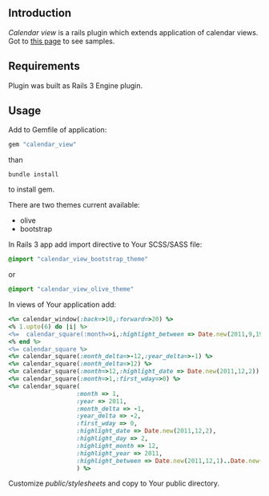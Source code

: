 ## Introduction
_Calendar view_ is a rails plugin which extends application of calendar views. Got to [this page](http://todryk.pl/hard-soft/calendar-view) to see samples.

## Requirements

Plugin was built as Rails 3 Engine plugin.

## Usage

Add to Gemfile of application:

```ruby
gem "calendar_view"
```

than

```shell
bundle install
```

to install gem.

There are two themes current available:
- olive
- bootstrap

In Rails 3 app add import directive to Your SCSS/SASS file:

```scss
@import "calendar_view_bootstrap_theme"
```

or 

```scss
@import "calendar_view_olive_theme"
```

In views of Your application add:

```ruby
<%= calendar_window(:back=>10,:forward=>20) %>
<% 1.upto(6) do |i| %>
<%=  calendar_square(:month=>i,:highlight_between => Date.new(2011,9,19)..Date.new(2011,9,25)) %>
<% end %>
<%= calendar_square %>
<%= calendar_square(:month_delta=>-12,:year_delta=>-1) %>
<%= calendar_square(:month_delta=>12) %>
<%= calendar_square(:month=>12,:highlight_date => Date.new(2011,12,2)) %>
<%= calendar_square(:month=>1,:first_wday=>0) %>
<%= calendar_square(
                   :month => 1,                                                    # month
                   :year => 2011,                                                  # year
                   :month_delta => -1,                                             # relative to month
                   :year_delta => -2,                                              # relative to year
                   :first_wday => 0,                                               # start of week 0 - Sunday, 1 - Monday
                   :highlight_date => Date.new(2011,12,2),                         # highlight specific day
                   :highlight_day => 2,                                            # highlight specific day
                   :highlight_month => 12,                                         # highlight specific day
                   :highlight_year => 2011,                                        # highlight specific day
                   :highlight_between => Date.new(2011,12,1)..Date.new(2011,12,10) # highlight range of days
                   ) %>
```

Customize _public/stylesheets_ and copy to Your public directory.


